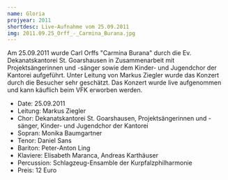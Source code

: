 ```yaml
---
name: Gloria
projyear: 2011
shortdesc: Live-Aufnahme vom 25.09.2011
img: 2011.09.25_Orff_-_Carmina_Burana.jpg
---
```

Am 25.09.2011 wurde Carl Orffs "Carmina Burana" durch die Ev. Dekanatskantorei St. Goarshausen in Zusammenarbeit mit Projektsängerinnen und -sänger sowie dem Kinder- und Jugendchor der Kantorei aufgeführt. Unter Leitung von Markus Ziegler wurde das Konzert durch die Besucher sehr geschätzt. Das Konzert wurde live aufgenommen und kann käuflich beim VFK erworben werden.

 - Date: 25.09.2011
 - Leitung: Markus Ziegler
 - Chor: Dekanatskantorei St. Goarshausen, Projektsängerinnen und -sänger, Kinder- und Jugendchor der Kantorei
 - Sopran: Monika Baumgartner
 - Tenor: Daniel Sans
 - Bariton: Peter-Anton Ling
 - Klaviere: Elisabeth Maranca, Andreas Karthäuser
 - Percussion: Schlagzeug-Ensamble der Kurpfalzphilharmonie
 - Preis: 12 Euro
